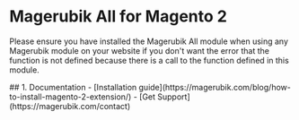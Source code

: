 # Magerubik All for Magento 2
<p>Please ensure you have installed the Magerubik All module when using any Magerubik module on your website if you don't want the error that the function is not defined because there is a call to the function defined in this module.</p>
## 1. Documentation
- [Installation guide](https://magerubik.com/blog/how-to-install-magento-2-extension/)
- [Get Support](https://magerubik.com/contact)